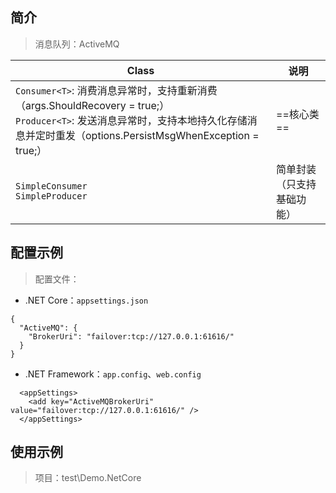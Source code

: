 ## 简介

> 消息队列：ActiveMQ

| Class                                                        | 说明                       |
| ------------------------------------------------------------ | -------------------------- |
| `Consumer<T>`: 消费消息异常时，支持重新消费（args.ShouldRecovery = true;）<br>`Producer<T>`: 发送消息异常时，支持本地持久化存储消息并定时重发（options.PersistMsgWhenException = true;） | ==核心类==                 |
| `SimpleConsumer`<br>`SimpleProducer`                         | 简单封装（只支持基础功能） |

## 配置示例

> 配置文件：

- .NET Core：`appsettings.json`

```
{
  "ActiveMQ": {
    "BrokerUri": "failover:tcp://127.0.0.1:61616/"
  }
}
```

- .NET Framework：`app.config`、`web.config`

```
  <appSettings>
    <add key="ActiveMQBrokerUri" value="failover:tcp://127.0.0.1:61616/" />
  </appSettings>
```

## 使用示例

> 项目：test\Demo.NetCore